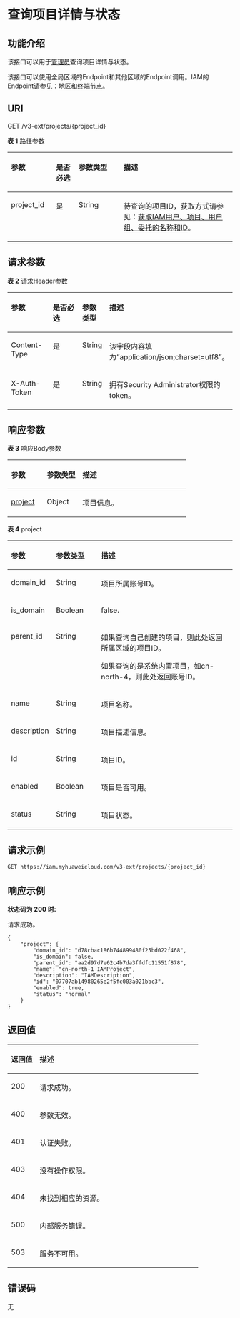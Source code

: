 # 查询项目详情与状态<a name="zh-cn_topic_0079466135"></a>

## 功能介绍<a name="zh-cn_topic_0221482362_section912165953712"></a>

该接口可以用于[管理员](https://support.huaweicloud.com/usermanual-iam/zh-cn_topic_0079496985.html)查询项目详情与状态。

该接口可以使用全局区域的Endpoint和其他区域的Endpoint调用。IAM的Endpoint请参见：[地区和终端节点](https://developer.huaweicloud.com/endpoint?IAM)。

## URI<a name="zh-cn_topic_0221482362_section1115185963712"></a>

GET /v3-ext/projects/\{project\_id\}

**表 1**  路径参数

<a name="zh-cn_topic_0221482362_table1017105993717"></a>
<table><thead align="left"><tr id="zh-cn_topic_0221482362_row1917195943714"><th class="cellrowborder" valign="top" width="20%" id="mcps1.2.5.1.1"><p id="zh-cn_topic_0221482362_p1318059113712"><a name="zh-cn_topic_0221482362_p1318059113712"></a><a name="zh-cn_topic_0221482362_p1318059113712"></a>参数</p>
</th>
<th class="cellrowborder" valign="top" width="10%" id="mcps1.2.5.1.2"><p id="zh-cn_topic_0221482362_p1719105910375"><a name="zh-cn_topic_0221482362_p1719105910375"></a><a name="zh-cn_topic_0221482362_p1719105910375"></a>是否必选</p>
</th>
<th class="cellrowborder" valign="top" width="20%" id="mcps1.2.5.1.3"><p id="zh-cn_topic_0221482362_p51945916375"><a name="zh-cn_topic_0221482362_p51945916375"></a><a name="zh-cn_topic_0221482362_p51945916375"></a>参数类型</p>
</th>
<th class="cellrowborder" valign="top" width="50%" id="mcps1.2.5.1.4"><p id="zh-cn_topic_0221482362_p1820559193716"><a name="zh-cn_topic_0221482362_p1820559193716"></a><a name="zh-cn_topic_0221482362_p1820559193716"></a>描述</p>
</th>
</tr>
</thead>
<tbody><tr id="zh-cn_topic_0221482362_row117759183712"><td class="cellrowborder" valign="top" width="20%" headers="mcps1.2.5.1.1 "><p id="zh-cn_topic_0221482362_p17215594370"><a name="zh-cn_topic_0221482362_p17215594370"></a><a name="zh-cn_topic_0221482362_p17215594370"></a>project_id</p>
</td>
<td class="cellrowborder" valign="top" width="10%" headers="mcps1.2.5.1.2 "><p id="zh-cn_topic_0221482362_p8221259203718"><a name="zh-cn_topic_0221482362_p8221259203718"></a><a name="zh-cn_topic_0221482362_p8221259203718"></a>是</p>
</td>
<td class="cellrowborder" valign="top" width="20%" headers="mcps1.2.5.1.3 "><p id="zh-cn_topic_0221482362_p1423145918370"><a name="zh-cn_topic_0221482362_p1423145918370"></a><a name="zh-cn_topic_0221482362_p1423145918370"></a>String</p>
</td>
<td class="cellrowborder" valign="top" width="50%" headers="mcps1.2.5.1.4 "><p id="zh-cn_topic_0221482362_p82415913714"><a name="zh-cn_topic_0221482362_p82415913714"></a><a name="zh-cn_topic_0221482362_p82415913714"></a>待查询的项目ID，获取方式请参见：<a href="获取IAM用户-项目-用户组-委托的名称和ID.md">获取IAM用户、项目、用户组、委托的名称和ID</a>。</p>
</td>
</tr>
</tbody>
</table>

## 请求参数<a name="zh-cn_topic_0221482362_section102515973713"></a>

**表 2**  请求Header参数

<a name="zh-cn_topic_0221482362_HeaderParameter"></a>
<table><thead align="left"><tr id="zh-cn_topic_0221482362_row202619598378"><th class="cellrowborder" valign="top" width="20%" id="mcps1.2.5.1.1"><p id="zh-cn_topic_0221482362_p1327155973712"><a name="zh-cn_topic_0221482362_p1327155973712"></a><a name="zh-cn_topic_0221482362_p1327155973712"></a>参数</p>
</th>
<th class="cellrowborder" valign="top" width="20%" id="mcps1.2.5.1.2"><p id="zh-cn_topic_0221482362_p1727155914371"><a name="zh-cn_topic_0221482362_p1727155914371"></a><a name="zh-cn_topic_0221482362_p1727155914371"></a>是否必选</p>
</th>
<th class="cellrowborder" valign="top" width="10%" id="mcps1.2.5.1.3"><p id="zh-cn_topic_0221482362_p82816591376"><a name="zh-cn_topic_0221482362_p82816591376"></a><a name="zh-cn_topic_0221482362_p82816591376"></a>参数类型</p>
</th>
<th class="cellrowborder" valign="top" width="50%" id="mcps1.2.5.1.4"><p id="zh-cn_topic_0221482362_p182935973713"><a name="zh-cn_topic_0221482362_p182935973713"></a><a name="zh-cn_topic_0221482362_p182935973713"></a>描述</p>
</th>
</tr>
</thead>
<tbody><tr id="zh-cn_topic_0221482362_row726959113717"><td class="cellrowborder" valign="top" width="20%" headers="mcps1.2.5.1.1 "><p id="zh-cn_topic_0221482362_p133065913715"><a name="zh-cn_topic_0221482362_p133065913715"></a><a name="zh-cn_topic_0221482362_p133065913715"></a>Content-Type</p>
</td>
<td class="cellrowborder" valign="top" width="20%" headers="mcps1.2.5.1.2 "><p id="zh-cn_topic_0221482362_p1231135916376"><a name="zh-cn_topic_0221482362_p1231135916376"></a><a name="zh-cn_topic_0221482362_p1231135916376"></a>是</p>
</td>
<td class="cellrowborder" valign="top" width="10%" headers="mcps1.2.5.1.3 "><p id="zh-cn_topic_0221482362_p18319599370"><a name="zh-cn_topic_0221482362_p18319599370"></a><a name="zh-cn_topic_0221482362_p18319599370"></a>String</p>
</td>
<td class="cellrowborder" valign="top" width="50%" headers="mcps1.2.5.1.4 "><p id="zh-cn_topic_0221482362_p9324598371"><a name="zh-cn_topic_0221482362_p9324598371"></a><a name="zh-cn_topic_0221482362_p9324598371"></a>该字段内容填为“application/json;charset=utf8”。</p>
</td>
</tr>
<tr id="zh-cn_topic_0221482362_row142616594379"><td class="cellrowborder" valign="top" width="20%" headers="mcps1.2.5.1.1 "><p id="zh-cn_topic_0221482362_p533175910377"><a name="zh-cn_topic_0221482362_p533175910377"></a><a name="zh-cn_topic_0221482362_p533175910377"></a>X-Auth-Token</p>
</td>
<td class="cellrowborder" valign="top" width="20%" headers="mcps1.2.5.1.2 "><p id="zh-cn_topic_0221482362_p834125918379"><a name="zh-cn_topic_0221482362_p834125918379"></a><a name="zh-cn_topic_0221482362_p834125918379"></a>是</p>
</td>
<td class="cellrowborder" valign="top" width="10%" headers="mcps1.2.5.1.3 "><p id="zh-cn_topic_0221482362_p734185943716"><a name="zh-cn_topic_0221482362_p734185943716"></a><a name="zh-cn_topic_0221482362_p734185943716"></a>String</p>
</td>
<td class="cellrowborder" valign="top" width="50%" headers="mcps1.2.5.1.4 "><p id="zh-cn_topic_0221482362_p83595910379"><a name="zh-cn_topic_0221482362_p83595910379"></a><a name="zh-cn_topic_0221482362_p83595910379"></a>拥有Security Administrator权限的token。</p>
</td>
</tr>
</tbody>
</table>

## 响应参数<a name="zh-cn_topic_0221482362_section1036459143713"></a>

**表 3**  响应Body参数

<a name="zh-cn_topic_0221482362_responseParameter"></a>
<table><thead align="left"><tr id="zh-cn_topic_0221482362_row739105910375"><th class="cellrowborder" valign="top" width="20%" id="mcps1.2.4.1.1"><p id="zh-cn_topic_0221482362_p2401359143715"><a name="zh-cn_topic_0221482362_p2401359143715"></a><a name="zh-cn_topic_0221482362_p2401359143715"></a>参数</p>
</th>
<th class="cellrowborder" valign="top" width="20%" id="mcps1.2.4.1.2"><p id="zh-cn_topic_0221482362_p840135913371"><a name="zh-cn_topic_0221482362_p840135913371"></a><a name="zh-cn_topic_0221482362_p840135913371"></a>参数类型</p>
</th>
<th class="cellrowborder" valign="top" width="60%" id="mcps1.2.4.1.3"><p id="zh-cn_topic_0221482362_p9416594374"><a name="zh-cn_topic_0221482362_p9416594374"></a><a name="zh-cn_topic_0221482362_p9416594374"></a>描述</p>
</th>
</tr>
</thead>
<tbody><tr id="zh-cn_topic_0221482362_row03945913714"><td class="cellrowborder" valign="top" width="20%" headers="mcps1.2.4.1.1 "><p id="zh-cn_topic_0221482362_p5427598379"><a name="zh-cn_topic_0221482362_p5427598379"></a><a name="zh-cn_topic_0221482362_p5427598379"></a><a href="#zh-cn_topic_0221482362_response_Rs68Project">project</a></p>
</td>
<td class="cellrowborder" valign="top" width="20%" headers="mcps1.2.4.1.2 "><p id="zh-cn_topic_0221482362_p04312593373"><a name="zh-cn_topic_0221482362_p04312593373"></a><a name="zh-cn_topic_0221482362_p04312593373"></a>Object</p>
</td>
<td class="cellrowborder" valign="top" width="60%" headers="mcps1.2.4.1.3 "><p id="zh-cn_topic_0221482362_p444185903710"><a name="zh-cn_topic_0221482362_p444185903710"></a><a name="zh-cn_topic_0221482362_p444185903710"></a>项目信息。</p>
</td>
</tr>
</tbody>
</table>

**表 4**  project

<a name="zh-cn_topic_0221482362_response_Rs68Project"></a>
<table><thead align="left"><tr id="zh-cn_topic_0221482362_row1045195983713"><th class="cellrowborder" valign="top" width="20%" id="mcps1.2.4.1.1"><p id="zh-cn_topic_0221482362_p44615599370"><a name="zh-cn_topic_0221482362_p44615599370"></a><a name="zh-cn_topic_0221482362_p44615599370"></a>参数</p>
</th>
<th class="cellrowborder" valign="top" width="20%" id="mcps1.2.4.1.2"><p id="zh-cn_topic_0221482362_p174745920378"><a name="zh-cn_topic_0221482362_p174745920378"></a><a name="zh-cn_topic_0221482362_p174745920378"></a>参数类型</p>
</th>
<th class="cellrowborder" valign="top" width="60%" id="mcps1.2.4.1.3"><p id="zh-cn_topic_0221482362_p204810599377"><a name="zh-cn_topic_0221482362_p204810599377"></a><a name="zh-cn_topic_0221482362_p204810599377"></a>描述</p>
</th>
</tr>
</thead>
<tbody><tr id="zh-cn_topic_0221482362_row104535923719"><td class="cellrowborder" valign="top" width="20%" headers="mcps1.2.4.1.1 "><p id="zh-cn_topic_0221482362_p44915914375"><a name="zh-cn_topic_0221482362_p44915914375"></a><a name="zh-cn_topic_0221482362_p44915914375"></a>domain_id</p>
</td>
<td class="cellrowborder" valign="top" width="20%" headers="mcps1.2.4.1.2 "><p id="zh-cn_topic_0221482362_p949359113714"><a name="zh-cn_topic_0221482362_p949359113714"></a><a name="zh-cn_topic_0221482362_p949359113714"></a>String</p>
</td>
<td class="cellrowborder" valign="top" width="60%" headers="mcps1.2.4.1.3 "><p id="zh-cn_topic_0221482362_p850155917374"><a name="zh-cn_topic_0221482362_p850155917374"></a><a name="zh-cn_topic_0221482362_p850155917374"></a>项目所属账号ID。</p>
</td>
</tr>
<tr id="zh-cn_topic_0221482362_row845259193711"><td class="cellrowborder" valign="top" width="20%" headers="mcps1.2.4.1.1 "><p id="zh-cn_topic_0221482362_p8517593373"><a name="zh-cn_topic_0221482362_p8517593373"></a><a name="zh-cn_topic_0221482362_p8517593373"></a>is_domain</p>
</td>
<td class="cellrowborder" valign="top" width="20%" headers="mcps1.2.4.1.2 "><p id="zh-cn_topic_0221482362_p1652165917372"><a name="zh-cn_topic_0221482362_p1652165917372"></a><a name="zh-cn_topic_0221482362_p1652165917372"></a>Boolean</p>
</td>
<td class="cellrowborder" valign="top" width="60%" headers="mcps1.2.4.1.3 "><p id="zh-cn_topic_0221482362_p155215913719"><a name="zh-cn_topic_0221482362_p155215913719"></a><a name="zh-cn_topic_0221482362_p155215913719"></a>false.</p>
</td>
</tr>
<tr id="zh-cn_topic_0221482362_row745135918378"><td class="cellrowborder" valign="top" width="20%" headers="mcps1.2.4.1.1 "><p id="zh-cn_topic_0221482362_p165345953710"><a name="zh-cn_topic_0221482362_p165345953710"></a><a name="zh-cn_topic_0221482362_p165345953710"></a>parent_id</p>
</td>
<td class="cellrowborder" valign="top" width="20%" headers="mcps1.2.4.1.2 "><p id="zh-cn_topic_0221482362_p454359193712"><a name="zh-cn_topic_0221482362_p454359193712"></a><a name="zh-cn_topic_0221482362_p454359193712"></a>String</p>
</td>
<td class="cellrowborder" valign="top" width="60%" headers="mcps1.2.4.1.3 "><p id="zh-cn_topic_0221482362_p1455155993712"><a name="zh-cn_topic_0221482362_p1455155993712"></a><a name="zh-cn_topic_0221482362_p1455155993712"></a>如果查询自己创建的项目，则此处返回所属区域的项目ID。</p>
<p id="zh-cn_topic_0221482362_p156259103717"><a name="zh-cn_topic_0221482362_p156259103717"></a><a name="zh-cn_topic_0221482362_p156259103717"></a>如果查询的是系统内置项目，如cn-north-4，则此处返回账号ID。</p>
</td>
</tr>
<tr id="zh-cn_topic_0221482362_row345145983720"><td class="cellrowborder" valign="top" width="20%" headers="mcps1.2.4.1.1 "><p id="zh-cn_topic_0221482362_p1565593378"><a name="zh-cn_topic_0221482362_p1565593378"></a><a name="zh-cn_topic_0221482362_p1565593378"></a>name</p>
</td>
<td class="cellrowborder" valign="top" width="20%" headers="mcps1.2.4.1.2 "><p id="zh-cn_topic_0221482362_p157059163718"><a name="zh-cn_topic_0221482362_p157059163718"></a><a name="zh-cn_topic_0221482362_p157059163718"></a>String</p>
</td>
<td class="cellrowborder" valign="top" width="60%" headers="mcps1.2.4.1.3 "><p id="zh-cn_topic_0221482362_p155865917373"><a name="zh-cn_topic_0221482362_p155865917373"></a><a name="zh-cn_topic_0221482362_p155865917373"></a>项目名称。</p>
</td>
</tr>
<tr id="zh-cn_topic_0221482362_row645959113714"><td class="cellrowborder" valign="top" width="20%" headers="mcps1.2.4.1.1 "><p id="zh-cn_topic_0221482362_p1559175993714"><a name="zh-cn_topic_0221482362_p1559175993714"></a><a name="zh-cn_topic_0221482362_p1559175993714"></a>description</p>
</td>
<td class="cellrowborder" valign="top" width="20%" headers="mcps1.2.4.1.2 "><p id="zh-cn_topic_0221482362_p760259153710"><a name="zh-cn_topic_0221482362_p760259153710"></a><a name="zh-cn_topic_0221482362_p760259153710"></a>String</p>
</td>
<td class="cellrowborder" valign="top" width="60%" headers="mcps1.2.4.1.3 "><p id="zh-cn_topic_0221482362_p156017593370"><a name="zh-cn_topic_0221482362_p156017593370"></a><a name="zh-cn_topic_0221482362_p156017593370"></a>项目描述信息。</p>
</td>
</tr>
<tr id="zh-cn_topic_0221482362_row184525983718"><td class="cellrowborder" valign="top" width="20%" headers="mcps1.2.4.1.1 "><p id="zh-cn_topic_0221482362_p86114597374"><a name="zh-cn_topic_0221482362_p86114597374"></a><a name="zh-cn_topic_0221482362_p86114597374"></a>id</p>
</td>
<td class="cellrowborder" valign="top" width="20%" headers="mcps1.2.4.1.2 "><p id="zh-cn_topic_0221482362_p11622596378"><a name="zh-cn_topic_0221482362_p11622596378"></a><a name="zh-cn_topic_0221482362_p11622596378"></a>String</p>
</td>
<td class="cellrowborder" valign="top" width="60%" headers="mcps1.2.4.1.3 "><p id="zh-cn_topic_0221482362_p16631659173711"><a name="zh-cn_topic_0221482362_p16631659173711"></a><a name="zh-cn_topic_0221482362_p16631659173711"></a>项目ID。</p>
</td>
</tr>
<tr id="zh-cn_topic_0221482362_row184555973714"><td class="cellrowborder" valign="top" width="20%" headers="mcps1.2.4.1.1 "><p id="zh-cn_topic_0221482362_p126305916378"><a name="zh-cn_topic_0221482362_p126305916378"></a><a name="zh-cn_topic_0221482362_p126305916378"></a>enabled</p>
</td>
<td class="cellrowborder" valign="top" width="20%" headers="mcps1.2.4.1.2 "><p id="zh-cn_topic_0221482362_p146418592375"><a name="zh-cn_topic_0221482362_p146418592375"></a><a name="zh-cn_topic_0221482362_p146418592375"></a>Boolean</p>
</td>
<td class="cellrowborder" valign="top" width="60%" headers="mcps1.2.4.1.3 "><p id="zh-cn_topic_0221482362_p3651559153714"><a name="zh-cn_topic_0221482362_p3651559153714"></a><a name="zh-cn_topic_0221482362_p3651559153714"></a>项目是否可用。</p>
</td>
</tr>
<tr id="zh-cn_topic_0221482362_row1745959153712"><td class="cellrowborder" valign="top" width="20%" headers="mcps1.2.4.1.1 "><p id="zh-cn_topic_0221482362_p2066175953716"><a name="zh-cn_topic_0221482362_p2066175953716"></a><a name="zh-cn_topic_0221482362_p2066175953716"></a>status</p>
</td>
<td class="cellrowborder" valign="top" width="20%" headers="mcps1.2.4.1.2 "><p id="zh-cn_topic_0221482362_p466959183718"><a name="zh-cn_topic_0221482362_p466959183718"></a><a name="zh-cn_topic_0221482362_p466959183718"></a>String</p>
</td>
<td class="cellrowborder" valign="top" width="60%" headers="mcps1.2.4.1.3 "><p id="zh-cn_topic_0221482362_p5672059123710"><a name="zh-cn_topic_0221482362_p5672059123710"></a><a name="zh-cn_topic_0221482362_p5672059123710"></a>项目状态。</p>
</td>
</tr>
</tbody>
</table>

## 请求示例<a name="zh-cn_topic_0221482362_section1681959203711"></a>

```
GET https://iam.myhuaweicloud.com/v3-ext/projects/{project_id}
```

## 响应示例<a name="zh-cn_topic_0221482362_section172145953716"></a>

**状态码为 200 时:**

请求成功。

```
{
    "project": {
        "domain_id": "d78cbac186b744899480f25bd022f468",
        "is_domain": false,
        "parent_id": "aa2d97d7e62c4b7da3ffdfc11551f878",
        "name": "cn-north-1_IAMProject",
        "description": "IAMDescription",
        "id": "07707ab14980265e2f5fc003a021bbc3",
        "enabled": true,
        "status": "normal"
    }
}
```

## 返回值<a name="zh-cn_topic_0221482362_section383135993710"></a>

<a name="zh-cn_topic_0221482362_table2430"></a>
<table><thead align="left"><tr id="zh-cn_topic_0221482362_row108495911378"><th class="cellrowborder" valign="top" width="15%" id="mcps1.1.3.1.1"><p id="zh-cn_topic_0221482362_p19841459203713"><a name="zh-cn_topic_0221482362_p19841459203713"></a><a name="zh-cn_topic_0221482362_p19841459203713"></a>返回值</p>
</th>
<th class="cellrowborder" valign="top" width="85%" id="mcps1.1.3.1.2"><p id="zh-cn_topic_0221482362_p5854591376"><a name="zh-cn_topic_0221482362_p5854591376"></a><a name="zh-cn_topic_0221482362_p5854591376"></a>描述</p>
</th>
</tr>
</thead>
<tbody><tr id="zh-cn_topic_0221482362_row1084759163715"><td class="cellrowborder" valign="top" width="15%" headers="mcps1.1.3.1.1 "><p id="zh-cn_topic_0221482362_p13865592373"><a name="zh-cn_topic_0221482362_p13865592373"></a><a name="zh-cn_topic_0221482362_p13865592373"></a>200</p>
</td>
<td class="cellrowborder" valign="top" width="85%" headers="mcps1.1.3.1.2 "><p id="zh-cn_topic_0221482362_p0875595377"><a name="zh-cn_topic_0221482362_p0875595377"></a><a name="zh-cn_topic_0221482362_p0875595377"></a>请求成功。</p>
</td>
</tr>
<tr id="zh-cn_topic_0221482362_row284959113712"><td class="cellrowborder" valign="top" width="15%" headers="mcps1.1.3.1.1 "><p id="zh-cn_topic_0221482362_p118819594374"><a name="zh-cn_topic_0221482362_p118819594374"></a><a name="zh-cn_topic_0221482362_p118819594374"></a>400</p>
</td>
<td class="cellrowborder" valign="top" width="85%" headers="mcps1.1.3.1.2 "><p id="zh-cn_topic_0221482362_p168835933715"><a name="zh-cn_topic_0221482362_p168835933715"></a><a name="zh-cn_topic_0221482362_p168835933715"></a>参数无效。</p>
</td>
</tr>
<tr id="zh-cn_topic_0221482362_row584195993711"><td class="cellrowborder" valign="top" width="15%" headers="mcps1.1.3.1.1 "><p id="zh-cn_topic_0221482362_p158965943720"><a name="zh-cn_topic_0221482362_p158965943720"></a><a name="zh-cn_topic_0221482362_p158965943720"></a>401</p>
</td>
<td class="cellrowborder" valign="top" width="85%" headers="mcps1.1.3.1.2 "><p id="zh-cn_topic_0221482362_p1490155917372"><a name="zh-cn_topic_0221482362_p1490155917372"></a><a name="zh-cn_topic_0221482362_p1490155917372"></a>认证失败。</p>
</td>
</tr>
<tr id="zh-cn_topic_0221482362_row1843592373"><td class="cellrowborder" valign="top" width="15%" headers="mcps1.1.3.1.1 "><p id="zh-cn_topic_0221482362_p1091659143719"><a name="zh-cn_topic_0221482362_p1091659143719"></a><a name="zh-cn_topic_0221482362_p1091659143719"></a>403</p>
</td>
<td class="cellrowborder" valign="top" width="85%" headers="mcps1.1.3.1.2 "><p id="zh-cn_topic_0221482362_p892359193713"><a name="zh-cn_topic_0221482362_p892359193713"></a><a name="zh-cn_topic_0221482362_p892359193713"></a>没有操作权限。</p>
</td>
</tr>
<tr id="zh-cn_topic_0221482362_row78410598377"><td class="cellrowborder" valign="top" width="15%" headers="mcps1.1.3.1.1 "><p id="zh-cn_topic_0221482362_p139215915371"><a name="zh-cn_topic_0221482362_p139215915371"></a><a name="zh-cn_topic_0221482362_p139215915371"></a>404</p>
</td>
<td class="cellrowborder" valign="top" width="85%" headers="mcps1.1.3.1.2 "><p id="zh-cn_topic_0221482362_p139319599376"><a name="zh-cn_topic_0221482362_p139319599376"></a><a name="zh-cn_topic_0221482362_p139319599376"></a>未找到相应的资源。</p>
</td>
</tr>
<tr id="zh-cn_topic_0221482362_row1884155918377"><td class="cellrowborder" valign="top" width="15%" headers="mcps1.1.3.1.1 "><p id="zh-cn_topic_0221482362_p89465973720"><a name="zh-cn_topic_0221482362_p89465973720"></a><a name="zh-cn_topic_0221482362_p89465973720"></a>500</p>
</td>
<td class="cellrowborder" valign="top" width="85%" headers="mcps1.1.3.1.2 "><p id="zh-cn_topic_0221482362_p39515916371"><a name="zh-cn_topic_0221482362_p39515916371"></a><a name="zh-cn_topic_0221482362_p39515916371"></a>内部服务错误。</p>
</td>
</tr>
<tr id="zh-cn_topic_0221482362_row1284559203710"><td class="cellrowborder" valign="top" width="15%" headers="mcps1.1.3.1.1 "><p id="zh-cn_topic_0221482362_p1796105915372"><a name="zh-cn_topic_0221482362_p1796105915372"></a><a name="zh-cn_topic_0221482362_p1796105915372"></a>503</p>
</td>
<td class="cellrowborder" valign="top" width="85%" headers="mcps1.1.3.1.2 "><p id="zh-cn_topic_0221482362_p1596159103719"><a name="zh-cn_topic_0221482362_p1596159103719"></a><a name="zh-cn_topic_0221482362_p1596159103719"></a>服务不可用。</p>
</td>
</tr>
</tbody>
</table>

## 错误码<a name="zh-cn_topic_0221482362_section1397105911378"></a>

无

